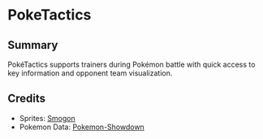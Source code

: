 # PokeTactics

## Summary

PokéTactics supports trainers during Pokémon battle with quick access to key information and opponent team visualization.

## Credits

* Sprites: [Smogon](http://www.smogon.com/)
* Pokemon Data: [Pokemon-Showdown](https://github.com/Zarel/Pokemon-Showdown)